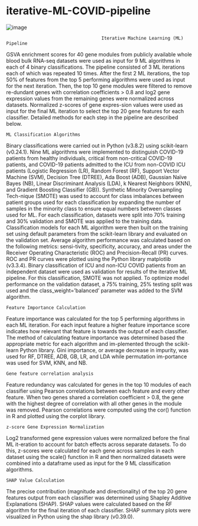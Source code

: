 # iterative-ML-COVID-pipeline

![image](https://user-images.githubusercontent.com/126176409/220999959-96991bab-a42e-4932-b422-02dcf797a5fa.png)


                                        Iterative Machine Learning (ML) Pipeline

GSVA enrichment scores for 40 gene modules from publicly available whole blood bulk RNA-seq datasets were used as input for 9 ML algorithms in each of 4 binary classifications. The pipeline consisted of 3 ML iterations each of which was repeated 10 times. After the first 2 ML iterations, the top 50% of features from the top 5 performing algorithms were used as input for the next iteration. Then, the top 10 gene modules were filtered to remove re-dundant genes with correlation coefficients > 0.8 and log2 gene expression values from the remaining genes were normalized across datasets. Normalized z-scores of gene expres-sion values were used as input for the final ML iteration to select the top 20 gene features for each classifier. Detailed methods for each step in the pipeline are described below. 


    ML Classification Algorithms
 
Binary classifications were carried out in Python (v3.8.2) using scikit-learn (v0.24.1). Nine ML algorithms were implemented to distinguish COVID-19 patients from healthy individuals, critical from non-critical COVID-19 patients, and COVID-19 patients admitted to the ICU from non-COVID ICU patients (Logistic Regression (LR), Random Forest (RF), Support Vector Machine (SVM), Decision Tree (DTREE), Ada Boost (ADB), Gaussian Naïve Bayes (NB), Linear Discriminant Analysis (LDA), k Nearest Neighbors (KNN), and Gradient Boosting Classifier (GB)). Synthetic Minority Oversampling Tech-nique (SMOTE) was used to account for class imbalances between patient groups used for each classification by expanding the number of samples in the minority class to ensure equal numbers between classes used for ML. For each classification, datasets were split into 70% training and 30% validation and SMOTE was applied to the training data. Classification models for each ML algorithm were then built on the training set using default parameters from the scikit-learn library and evaluated on the validation set. Average algorithm performance was calculated based on the following metrics: sensi-tivity, specificity, accuracy, and areas under the Receiver Operating Characteristic (ROC) and Precision-Recall (PR) curves. ROC and PR curves were plotted using the Python library matplotlib (v3.3.4). Binary classification of ICU and non-ICU COVID patients from an independent dataset were used as validation for results of the iterative ML pipeline. For this classification, SMOTE was not applied. To optimize model performance on the validation dataset, a 75% training, 25% testing split was used and the class_weight=’balanced’ parameter was added to the SVM algorithm.


    Feature Importance Calculation

Feature importance was calculated for the top 5 performing algorithms in each ML iteration. For each input feature a higher feature importance score indicates how relevant that feature is towards the output of each classifier. The method of calculating feature importance was determined based the appropriate metric for each algorithm and im-plemented through the scikit-learn Python library. Gini importance, or average decrease in impurity, was used for RF, DTREE, ADB, GB, LR, and LDA while permutation im-portance was used for SVM, KNN, and NB.


    Gene feature correlation analysis

Feature redundancy was calculated for genes in the top 10 modules of each classifier using Pearson correlations between each feature and every other feature. When two genes shared a correlation coefficient > 0.8, the gene with the highest degree of correlation with all other genes in the module was removed. Pearson correlations were computed using the cor() function in R and plotted using the corplot library.


    z-score Gene Expression Normalization

Log2 transformed gene expression values were normalized before the final ML it-eration to account for batch effects across separate datasets. To do this, z-scores were calculated for each gene across samples in each dataset using the scale() function in R and then normalized datasets were combined into a dataframe used as input for the 9 ML classification algorithms.


    SHAP Value Calculation
    
The precise contribution (magnitude and directionality) of the top 20 gene features output from each classifier was determined using Shapley Additive Explanations (SHAP). SHAP values were calculated based on the RF algorithm for the final iteration of each classifier. SHAP summary plots were visualized in Python using the shap library (v0.39.0).

